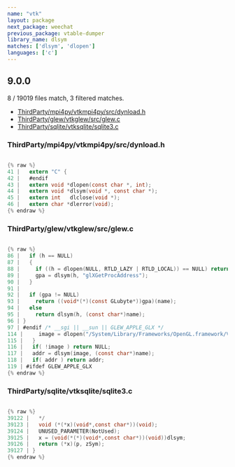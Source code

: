 ```yaml
---
name: "vtk"
layout: package
next_package: weechat
previous_package: vtable-dumper
library_name: dlsym
matches: ['dlsym', 'dlopen']
languages: ['c']
---
```

## 9.0.0
8 / 19019 files match, 3 filtered matches.

 - [ThirdParty/mpi4py/vtkmpi4py/src/dynload.h](#thirdpartympi4pyvtkmpi4pysrcdynloadh)
 - [ThirdParty/glew/vtkglew/src/glew.c](#thirdpartyglewvtkglewsrcglewc)
 - [ThirdParty/sqlite/vtksqlite/sqlite3.c](#thirdpartysqlitevtksqlitesqlite3c)

### ThirdParty/mpi4py/vtkmpi4py/src/dynload.h

```c

{% raw %}
41 |   extern "C" {
42 |   #endif
43 |   extern void *dlopen(const char *, int);
44 |   extern void *dlsym(void *, const char *);
45 |   extern int   dlclose(void *);
46 |   extern char *dlerror(void);
{% endraw %}

```
### ThirdParty/glew/vtkglew/src/glew.c

```c

{% raw %}
86 |   if (h == NULL)
87 |   {
88 |     if ((h = dlopen(NULL, RTLD_LAZY | RTLD_LOCAL)) == NULL) return NULL;
89 |     gpa = dlsym(h, "glXGetProcAddress");
90 |   }
91 | 
92 |   if (gpa != NULL)
93 |     return ((void*(*)(const GLubyte*))gpa)(name);
94 |   else
95 |     return dlsym(h, (const char*)name);
96 | }
97 | #endif /* __sgi || __sun || GLEW_APPLE_GLX */
114 |     image = dlopen("/System/Library/Frameworks/OpenGL.framework/Versions/Current/OpenGL", RTLD_LAZY);
115 |   }
116 |   if( !image ) return NULL;
117 |   addr = dlsym(image, (const char*)name);
118 |   if( addr ) return addr;
119 | #ifdef GLEW_APPLE_GLX
{% endraw %}

```
### ThirdParty/sqlite/vtksqlite/sqlite3.c

```c

{% raw %}
39122 |   */
39123 |   void (*(*x)(void*,const char*))(void);
39124 |   UNUSED_PARAMETER(NotUsed);
39125 |   x = (void(*(*)(void*,const char*))(void))dlsym;
39126 |   return (*x)(p, zSym);
39127 | }
{% endraw %}

```